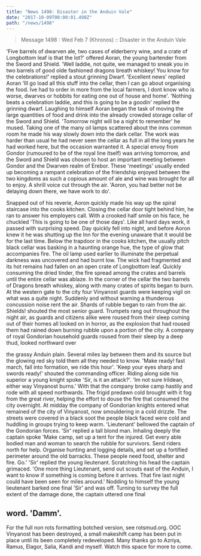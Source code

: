 ```yaml
---
title: "News 1498: Disaster in the Anduin Vale"
date: "2017-10-09T00:00:01.498Z"
path: "/news/1498"
---
```


> Message 1498 : Wed Feb  7 (Khronos)    :: Disaster in the Anduin Vale

'Five barrels of dwarven ale, two cases of elderberry wine, and a crate of
Longbottom leaf is that the lot?' offered Aoran, the young bartender from the
Sword and Shield.    'Well laddie, not quite, we managed to sneak you in two
barrels of good olde fashioned dragons breath whiskey! You know for the
celebrations!' replied a stout grinning Dwarf.   'Excellent news' replied
Aoran 'Ill go load all this stuff into the cellar, then I can go about
organising the food. Ive had to order in more from the local farmers, I dont
know who is worse, dwarves or hobbits for eating one out of house and home'.
'Nothing beats a celebration laddie, and this is going to be a goodin' replied
the grinning dwarf.  Laughing to himself Aoran began the task of moving the
large quantities of food and drink into the already crowded storage cellar of
the Sword and Shield. 'Tomorrow night will be a night to remember' he mused.
Taking one of the many oil lamps  scattered about the inns common room he made
his way slowly down into the dark cellar. The work was harder than usual he
had never seen the cellar as full in all the long years he had worked here,
but the occasion warranted it. A special envoy from Gondor (rumoured to be of
the royal line itself) was arriving tomorrow, and the Sword and Shield was
chosen to host an important meeting between Gondor and the Dwarven realm of
Erebor. These 'meetings' usually ended up becoming a rampant celebration of
the friendship enjoyed between the two kingdoms as such a copious amount of
ale and wine was brought for all to enjoy.   A shrill voice cut through the
air. 'Aoron, you had better not be delaying down there, we have work to do'.


Snapped out of his reverie, Aoron quickly made his way up the spiral staircase
into the cooks kitchen. Closing the cellar door tight behind him,  he ran to
answer his employers call. With a crooked half smile on his face, he chuckled
'This is going to be one of those days'.    Like all hard days work, it passed
with surprising speed. Day quickly fell into night, and before Aoron knew it
he was shutting up the Inn for the evening unaware that it would be for the
last time.  Below the trapdoor in the cooks kitchen, the usually pitch black
cellar was basking in a haunting orange hue, the type of glow that accompanies
fire. The oil lamp used earlier to illuminate the perpetual darkness was
uncovered and had burnt low. The wick had fragmented and its hot remains had
fallen on an open crate of Longbottom leaf. Quickly consuming the dried
tinder, the fire spread among the crates and barrels  until the entire cellar
was ablaze. In the corner of the cellar the two barrels of Dragons breath
whiskey, along with many crates of spirits began to burn.   At the western
gate to the city four Vinyanost guards were keeping vigil on what was a quite
night. Suddenly and without warning a thunderous concussion noise rent the
air.  Shards of rubble began to rain from the air. Shields! shouted the most
senior guard. Trumpets rang out throughout the night air, as guards and
citizens alike were roused from their sleep coming out of their homes all
looked on in horror, as the explosion that had roused them had rained down
burning rubble upon a portion of the city.  A company of royal Gondorian
household guards roused from their sleep by a deep thud, looked northward over

the grassy Anduin plain. Several miles lay between them and its source but the
glowing red sky told them all they needed to know.   'Make ready! fast march,
fall into formation, we ride this hour'. 'Keep your eyes sharp and swords
ready!' shouted the commanding officer. Riding along side his superior a young
knight spoke 'Sir, is it an attack?'.  'Im not sure Irildean, either way
Vinyanost burns.' With that the company broke camp hastily and rode with all
speed northwards.   The frigid predawn cold brought with it fog from the great
river, helping the effort to douse the fire that consumed the city overnight.
At midday the company of Gondorian knights entered what remained of the city
of Vinyanost, now smouldering in a cold drizzle. The streets were covered in a
black soot the people black faced were cold and huddling in groups trying to
keep warm.  'Lieutenant' bellowed the captain of the Gondorian forces.  'Sir'
replied a tall blond man.  Inhaling deeply the captain spoke 'Make camp, set
up a tent for the injured. Get every able bodied man and woman to search the
rubble for survivors. Send riders north for help. Organise hunting and logging
details, and set up a fortified perimeter around the old barracks. These
people need food, shelter and fire. Go.'   'Sir' replied the young lieutenant.
Scratching his head the captain grimaced. 'One more thing Lieutenant, send out
scouts east of the Anduin, I want to know if something is coming before it
arrives. That fire last night could have been seen for miles around.'  Nodding
to himself the young lieutenant barked one final 'Sir' and was off.   Turning
to survey the full extent of the damage done, the captain uttered one final

word. 'Damm'.
-----------
For the full non rots formatting botched version, see rotsmud.org.
OOC Vinyanost has been destroyed, a small makeshift camp has been put in place
until its been completely redeveloped.
Many thanks go to Azriya, Ramus, Elagor, Salia, Kandi and myself. Watch this
space for more to come.